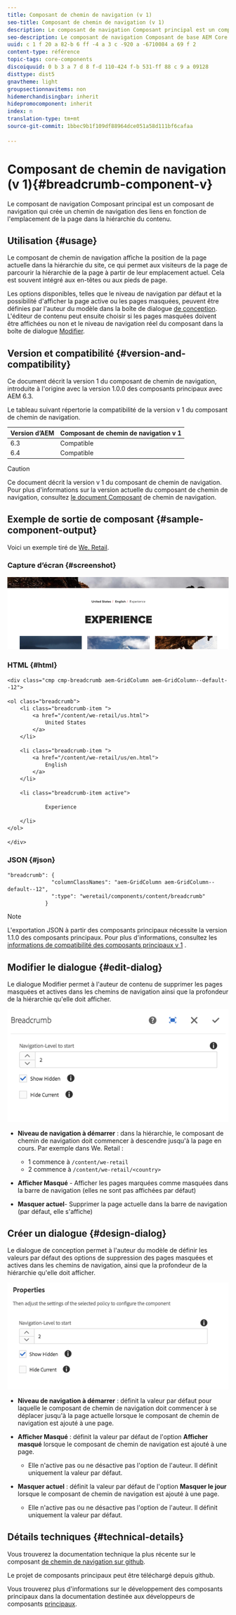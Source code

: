 ```yaml
---
title: Composant de chemin de navigation (v 1)
seo-title: Composant de chemin de navigation (v 1)
description: Le composant de navigation Composant principal est un composant de navigation qui crée un chemin de navigation des liens en fonction de l'emplacement de la page dans la hiérarchie du contenu.
seo-description: Le composant de navigation Composant de base AEM Core est un composant de navigation qui crée un chemin de navigation des liens en fonction de l'emplacement de la page dans la hiérarchie du contenu.
uuid: c 1 f 20 a 82-b 6 ff -4 a 3 c -920 a -6710084 a 69 f 2
content-type: référence
topic-tags: core-components
discoiquuid: 0 b 3 a 7 d 8 f-d 110-424 f-b 531-ff 88 c 9 a 09128
disttype: dist5
gnavtheme: light
groupsectionnavitems: non
hidemerchandisingbar: inherit
hidepromocomponent: inherit
index: n
translation-type: tm+mt
source-git-commit: 1bbec9b1f109df88964dce051a58d111bf6cafaa

---
```



# Composant de chemin de navigation (v 1){#breadcrumb-component-v}

Le composant de navigation Composant principal est un composant de navigation qui crée un chemin de navigation des liens en fonction de l&#39;emplacement de la page dans la hiérarchie du contenu.

## Utilisation {#usage}

Le composant de chemin de navigation affiche la position de la page actuelle dans la hiérarchie du site, ce qui permet aux visiteurs de la page de parcourir la hiérarchie de la page à partir de leur emplacement actuel. Cela est souvent intégré aux en-têtes ou aux pieds de page.

Les options disponibles, telles que le niveau de navigation par défaut et la possibilité d&#39;afficher la page active ou les pages masquées, peuvent être définies par l&#39;auteur du modèle dans la boîte de dialogue [de conception](breadcrumb-v1.md#main-pars_title_1995166862). L&#39;éditeur de contenu peut ensuite choisir si les pages masquées doivent être affichées ou non et le niveau de navigation réel du composant dans la boîte de dialogue [Modifier](breadcrumb-v1.md#main-pars_title).

## Version et compatibilité {#version-and-compatibility}

Ce document décrit la version 1 du composant de chemin de navigation, introduite à l&#39;origine avec la version 1.0.0 des composants principaux avec AEM 6.3.

Le tableau suivant répertorie la compatibilité de la version v 1 du composant de chemin de navigation.

| Version d’AEM | Composant de chemin de navigation v 1 |
|--- |--- |
| 6.3 | Compatible |
| 6.4 | Compatible |

>[!CAUTION]
>
>Ce document décrit la version v 1 du composant de chemin de navigation.
>Pour plus d&#39;informations sur la version actuelle du composant de chemin de navigation, consultez [le document Composant](breadcrumb.md) de chemin de navigation.

## Exemple de sortie de composant {#sample-component-output}

Voici un exemple tiré de [We. Retail](https://helpx.adobe.com/experience-manager/6-4/sites/developing/using/we-retail.html).

### Capture d’écran {#screenshot}

![](assets/chlimage_1-33.png)

### HTML {#html}

```
<div class="cmp cmp-breadcrumb aem-GridColumn aem-GridColumn--default--12">

<ol class="breadcrumb">
    <li class="breadcrumb-item ">
        <a href="/content/we-retail/us.html">
            United States
        </a>
    </li>

    <li class="breadcrumb-item ">
        <a href="/content/we-retail/us/en.html">
            English
        </a>
    </li>

    <li class="breadcrumb-item active">
        
            Experience
        
    </li>
</ol>
 
</div>
```

### JSON {#json}

```
"breadcrumb": {
              "columnClassNames": "aem-GridColumn aem-GridColumn--default--12",
              ":type": "weretail/components/content/breadcrumb"
            }
```

>[!NOTE]
>
>L&#39;exportation JSON à partir des composants principaux nécessite la version 1.1.0 des composants principaux. Pour plus d&#39;informations, consultez les [informations de compatibilité des composants principaux v 1](versions.md#main-pars_title_236368006) .

## Modifier le dialogue {#edit-dialog}

Le dialogue Modifier permet à l&#39;auteur de contenu de supprimer les pages masquées et actives dans les chemins de navigation ainsi que la profondeur de la hiérarchie qu&#39;elle doit afficher.

![](assets/chlimage_1-34.png)

* **Niveau de navigation à démarrer** : dans la hiérarchie, le composant de chemin de navigation doit commencer à descendre jusqu&#39;à la page en cours. Par exemple dans We. Retail :

   * 1 commence à `/content/we-retail`
   * 2 commence à `/content/we-retail/<country>`

* **Afficher Masqué** - Afficher les pages marquées comme masquées dans la barre de navigation (elles ne sont pas affichées par défaut)
* **Masquer actuel**- Supprimer la page actuelle dans la barre de navigation (par défaut, elle s&#39;affiche)

## Créer un dialogue {#design-dialog}

Le dialogue de conception permet à l&#39;auteur du modèle de définir les valeurs par défaut des options de suppression des pages masquées et actives dans les chemins de navigation, ainsi que la profondeur de la hiérarchie qu&#39;elle doit afficher.

![](assets/chlimage_1-35.png)

* **Niveau de navigation à démarrer** : définit la valeur par défaut pour laquelle le composant de chemin de navigation doit commencer à se déplacer jusqu&#39;à la page actuelle lorsque le composant de chemin de navigation est ajouté à une page.
* **Afficher Masqué** : définit la valeur par défaut de l&#39;option **Afficher masqué** lorsque le composant de chemin de navigation est ajouté à une page.

   * Elle n&#39;active pas ou ne désactive pas l&#39;option de l&#39;auteur. Il définit uniquement la valeur par défaut.

* **Masquer actuel** : définit la valeur par défaut de l&#39;option **Masquer le jour** lorsque le composant de chemin de navigation est ajouté à une page.

   * Elle n&#39;active pas ou ne désactive pas l&#39;option de l&#39;auteur. Il définit uniquement la valeur par défaut.

## Détails techniques {#technical-details}

Vous trouverez la documentation technique la plus récente sur le composant [de chemin de navigation sur github](https://github.com/adobe/aem-core-wcm-components/tree/master/content/src/content/jcr_root/apps/core/wcm/components/breadcrumb/v1/breadcrumb).

Le projet de composants principaux peut être téléchargé depuis github.

Vous trouverez plus d&#39;informations sur le développement des composants principaux dans la documentation destinée aux développeurs de composants [principaux](developing.md).
